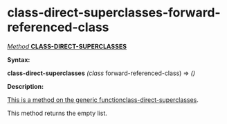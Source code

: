class-direct-superclasses-forward-referenced-class
==================================================

[*Method* **CLASS-DIRECT-SUPERCLASSES**]()

**Syntax:**

**class-direct-superclasses** *(class* forward-referenced-class) => *()*

**Description:**

[This is a method on the generic function]()[class-direct-superclasses](class-direct-superclasses.md).

This method returns the empty list.
